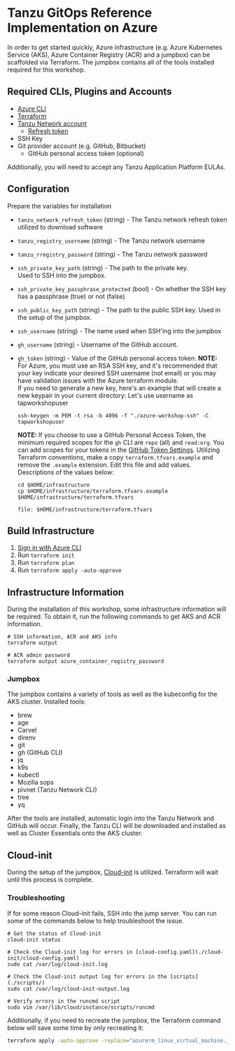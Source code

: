 # Tanzu GitOps Reference Implementation on Azure

In order to get started quickly, Azure infrastructure (e.g. Azure Kubernetes Service (AKS), Azure Container Registry (ACR) and a jumpbox) can be scaffolded via Terraform. The jumpbox contains all of the tools installed required for this workshop.

## Required CLIs, Plugins and Accounts

- [Azure CLI](https://docs.microsoft.com/en-us/cli/azure/install-azure-cli)
- [Terraform](https://www.terraform.io/)
- [Tanzu Network account](https://network.tanzu.vmware.com/)
  - [Refresh token](https://network.tanzu.vmware.com/users/dashboard/edit-profile)
- SSH Key
- Git provider account (e.g. GitHub, Bitbucket)
  - GitHub personal access token (optional)

Additionally, you will need to accept any Tanzu Application Platform EULAs.

## Configuration

Prepare the variables for installation

- `tanzu_network_refresh_token` (string) - The Tanzu network refresh token utilized to download software
- `tanzu_registry_username` (string) - The Tanzu network username
- `tanzu_rregistry_password` (string) - The Tanzu network password
- `ssh_private_key_path` (string) - The path to the private key.  
Used to SSH into the jumpbox.
    
  
- `ssh_private_key_passphrase_protected` (bool) - On whether the SSH key has a passphrase (true) or not (false)
- `ssh_public_key_path` (string) - The path to the public SSH key. Used in the setup of the jumpbox.
- `ssh_username` (string) - The name used when SSH'ing into the jumpbox

- `gh_username` (string) - Username of the GitHub account.
- `gh_token` (string) - Value of the GitHub personal access token.
  **NOTE:** For Azure, you must use an RSA SSH key, and it's recommended that your key indicate your desired SSH username (not email) or you may have validation issues with the Azure terraform module.  
  If you need to generate a new key, here's an example that will create a new keypair in your current directory: Let's use username as tapworkshopuser

  ```execute
  ssh-keygen -m PEM -t rsa -b 4096 -f "./azure-workshop-ssh" -C tapworkshopuser
  ```  
  **NOTE:** If you choose to use a GitHub Personal Access Token, the minimum required scopes for the `gh` CLI are `repo` (all) and `read:org`. You can add scopes for your tokens in the [GitHub Token Settings](https://github.com/settings/tokens/).
Utilizing Terraform conventions, make a copy `terraform.tfvars.example` and remove the `.example` extension. Edit this file and add values. Descriptions of the values below:
  ```execute
  cd $HOME/infrastructure
  cp $HOME/infrastructure/terraform.tfvars.example $HOME/infrastructure/terraform.tfvars
  ``` 
  ```editor:open-file
  file: $HOME/infrastructure/terraform.tfvars
  ```
## Build Infrastructure

1. [Sign in with Azure CLI](https://docs.microsoft.com/en-us/cli/azure/authenticate-azure-cli)
1. Run `terraform init`
1. Run `terraform plan`
1. Run `terraform apply -auto-approve`

## Infrastructure Information

During the installation of this workshop, some infrastructure information will be required. To obtain it, run the following commands to get AKS and ACR information.

```console
# SSH information, ACR and AKS info
terraform output
```

```console
# ACR admin password
terraform output azure_container_registry_password
```

### Jumpbox

The jumpbox contains a variety of tools as well as the kubeconfig for the AKS cluster. Installed tools:

- brew
- age
- Carvel
- direnv
- git
- gh (GitHub CLI)
- jq
- k9s
- kubectl
- Mozilla sops
- pivnet (Tanzu Network CLI)
- tree
- yq

After the tools are installed, automatic login into the Tanzu Network and GitHub will occur. Finally, the Tanzu CLI will be downloaded and installed as well as Cluster Essentials onto the AKS cluster.

## Cloud-init

During the setup of the jumpbox, [Cloud-init](https://cloudinit.readthedocs.io/) is utilized. Terraform will wait until this process is complete.

### Troubleshooting

If for some reason Cloud-init fails, SSH into the jump server. You can run some of the commands below to help troubleshoot the issue.

```console
# Get the status of Cloud-init
cloud-init status

# Check the Cloud-init log for errors in [cloud-config.yaml](./cloud-init/cloud-config.yaml)
sudo cat /var/log/cloud-init.log

# Check the Cloud-init output log for errors in the [scripts](./scripts/)
sudo cat /var/log/cloud-init-output.log

# Verify errors in the runcmd script
sudo vim /var/lib/cloud/instance/scripts/runcmd
```

Additionally, if you need to recreate the jumpbox, the Terraform command below will save some time by only recreating it:

```bash
terraform apply -auto-approve -replace="azurerm_linux_virtual_machine.jump-server-vm"
```
